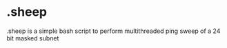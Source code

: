 # .sheep
.sheep is a simple bash script to perform multithreaded ping sweep of a 24 bit masked subnet 
